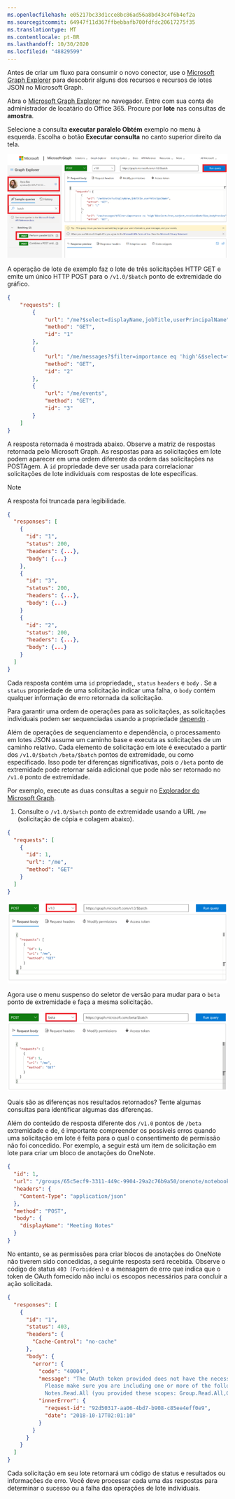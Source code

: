 ```yaml
---
ms.openlocfilehash: e05217bc33d1cce8bc86ad56a8bd43c4f6b4ef2a
ms.sourcegitcommit: 64947f11d367ffbebbafb700fdfdc20617275f35
ms.translationtype: MT
ms.contentlocale: pt-BR
ms.lasthandoff: 10/30/2020
ms.locfileid: "48829599"
---
```

<!-- markdownlint-disable MD002 MD041 -->

Antes de criar um fluxo para consumir o novo conector, use o [Microsoft Graph Explorer](https://developer.microsoft.com/graph/graph-explorer) para descobrir alguns dos recursos e recursos de lotes JSON no Microsoft Graph.

Abra o [Microsoft Graph Explorer](https://developer.microsoft.com/graph/graph-explorer) no navegador. Entre com sua conta de administrador de locatário do Office 365. Procure por **lote** nas consultas de **amostra**.

Selecione a consulta **executar paralelo Obtém** exemplo no menu à esquerda. Escolha o botão **Executar consulta** no canto superior direito da tela.

![Uma captura de tela da guia consultas de exemplo no explorador do Graph](./images/sample-queries.png)

A operação de lote de exemplo faz o lote de três solicitações HTTP GET e emite um único HTTP POST para o `/v1.0/$batch` ponto de extremidade do gráfico.

```json
{
    "requests": [
        {
            "url": "/me?$select=displayName,jobTitle,userPrincipalName",
            "method": "GET",
            "id": "1"
        },
        {
            "url": "/me/messages?$filter=importance eq 'high'&$select=from,subject,receivedDateTime,bodyPreview",
            "method": "GET",
            "id": "2"
        },
        {
            "url": "/me/events",
            "method": "GET",
            "id": "3"
        }
    ]
}
```

A resposta retornada é mostrada abaixo. Observe a matriz de respostas retornada pelo Microsoft Graph. As respostas para as solicitações em lote podem aparecer em uma ordem diferente da ordem das solicitações na POSTAgem. A `id` propriedade deve ser usada para correlacionar solicitações de lote individuais com respostas de lote específicas.

> [!NOTE]
> A resposta foi truncada para legibilidade.

```json
{
  "responses": [
    {
      "id": "1",
      "status": 200,
      "headers": {...},
      "body": {...}
    },
    {
      "id": "3",
      "status": 200,
      "headers": {...},
      "body": {...}
    }
    {
      "id": "2",
      "status": 200,
      "headers": {...},
      "body": {...}
    }
  ]
}
```

Cada resposta contém uma `id` propriedade,, `status` `headers` e `body` . Se a `status` propriedade de uma solicitação indicar uma falha, o `body` contém qualquer informação de erro retornada da solicitação.

Para garantir uma ordem de operações para as solicitações, as solicitações individuais podem ser sequenciadas usando a propriedade [dependn](https://docs.microsoft.com/graph/json-batching#sequencing-requests-with-the-dependson-property) .

Além de operações de sequenciamento e dependência, o processamento em lotes JSON assume um caminho base e executa as solicitações de um caminho relativo. Cada elemento de solicitação em lote é executado a partir dos `/v1.0/$batch` `/beta/$batch` pontos de extremidade, ou como especificado. Isso pode ter diferenças significativas, pois o `/beta` ponto de extremidade pode retornar saída adicional que pode não ser retornado no `/v1.0` ponto de extremidade.

Por exemplo, execute as duas consultas a seguir no [Explorador do Microsoft Graph](https://developer.microsoft.com/graph/graph-explorer).

1. Consulte o `/v1.0/$batch` ponto de extremidade usando a URL `/me` (solicitação de cópia e colagem abaixo).

```json
{
  "requests": [
    {
      "id": 1,
      "url": "/me",
      "method": "GET"
    }
  ]
}
```

![Uma captura de tela da consulta em lote no explorador do Graph com v 1.0 selecionado](./images/batch-v1.png)

Agora use o menu suspenso do seletor de versão para mudar para o `beta` ponto de extremidade e faça a mesma solicitação.

![gráfico-Explore-4](./images/batch-beta.png)

Quais são as diferenças nos resultados retornados? Tente algumas consultas para identificar algumas das diferenças.

Além do conteúdo de resposta diferente dos `/v1.0` pontos de `/beta` extremidade e de, é importante compreender os possíveis erros quando uma solicitação em lote é feita para o qual o consentimento de permissão não foi concedido. Por exemplo, a seguir está um item de solicitação em lote para criar um bloco de anotações do OneNote.

```json
{
  "id": 1,
  "url": "/groups/65c5ecf9-3311-449c-9904-29a2c76b9a50/onenote/notebooks",
  "headers": {
    "Content-Type": "application/json"
  },
  "method": "POST",
  "body": {
    "displayName": "Meeting Notes"
  }
}
```

No entanto, se as permissões para criar blocos de anotações do OneNote não tiverem sido concedidas, a seguinte resposta será recebida. Observe o código de status `403 (Forbidden)` e a mensagem de erro que indica que o token de OAuth fornecido não inclui os escopos necessários para concluir a ação solicitada.

```json
{
  "responses": [
    {
      "id": "1",
      "status": 403,
      "headers": {
        "Cache-Control": "no-cache"
      },
      "body": {
        "error": {
          "code": "40004",
          "message": "The OAuth token provided does not have the necessary scopes to complete the request.
            Please make sure you are including one or more of the following scopes: Notes.ReadWrite.All,
            Notes.Read.All (you provided these scopes: Group.Read.All,Group.ReadWrite.All,User.Read,User.Read.All)",
          "innerError": {
            "request-id": "92d50317-aa06-4bd7-b908-c85ee4eff0e9",
            "date": "2018-10-17T02:01:10"
          }
        }
      }
    }
  ]
}
```

Cada solicitação em seu lote retornará um código de status e resultados ou informações de erro. Você deve processar cada uma das respostas para determinar o sucesso ou a falha das operações de lote individuais.
